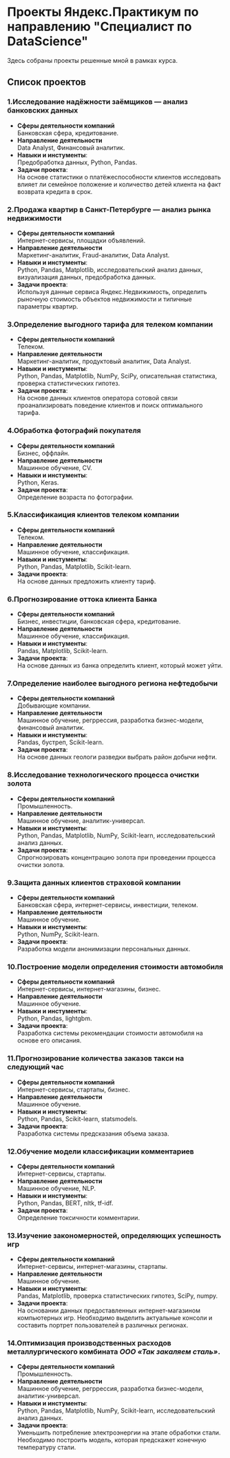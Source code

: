 # Проекты Яндекс.Практикум по направлению "Специалист по DataScience"
Здесь собраны проекты решенные мной в рамках курса.
## Список проектов

### 1.Исследование надёжности заёмщиков — анализ банковских данных
- **Сферы деятельности компаний**\
  Банковская сфера, кредитование. 
- **Направление деятельности**\
  Data Analyst, Финансовый аналитик. 
- **Навыки и инстументы**:\
  Предобработка данных, Python, Pandas.
- **Задачи проекта**:\
  На основе статистики о платёжеспособности клиентов исследовать влияет ли семейное положение и количество детей клиента на факт возврата кредита в срок.

### 2.Продажа квартир в Санкт-Петербурге — анализ рынка недвижимости
- **Сферы деятельности компаний**\
  Интернет-сервисы, площадки объявлений. 
- **Направление деятельности**\
  Маркетинг-аналитик, Fraud-аналитик, Data Analyst. 
- **Навыки и инстументы**:\
 Python, Pandas, Matplotlib, исследовательский анализ данных, визуализация данных, предобработка данных.
- **Задачи проекта**:\
  Используя данные сервиса Яндекс.Недвижимость, определить рыночную стоимость объектов недвижимости и типичные параметры квартир.

### 3.Определение выгодного тарифа для телеком компании
- **Сферы деятельности компаний**\
  Телеком.
- **Направление деятельности**\
  Маркетинг-аналитик, продуктовый аналитик, Data Analyst.
- **Навыки и инстументы**:\
  Python, Pandas, Matplotlib, NumPy, SciPy, описательная статистика, проверка статистических гипотез.
- **Задачи проекта**:\
  На основе данных клиентов оператора сотовой связи проанализировать поведение клиентов и поиск оптимального тарифа.

### 4.Обработка фотографий покупателя
- **Сферы деятельности компаний**\
  Бизнес, оффлайн.
- **Направление деятельности**\
  Машинное обучение, CV.
- **Навыки и инстументы**:\
  Python, Keras.
- **Задачи проекта**:\
  Определение возраста по фотографии.

### 5.Классификаиция клиентов телеком компании
- **Сферы деятельности компаний**\
  Телеком.
- **Направление деятельности**\
  Машинное обучение, классификация.
- **Навыки и инстументы**:\
  Python, Pandas, Matplotlib, Scikit-learn.
- **Задачи проекта**:\
  На основе данных предложить клиенту тариф.

### 6.Прогнозирование оттока клиента Банка
- **Сферы деятельности компаний**\
  Бизнес, инвестиции, банковская сфера, кредитование.
- **Направление деятельности**\
  Машинное обучение, классификация.
- **Навыки и инстументы**:\
  Pandas, Matplotlib, Scikit-learn.
- **Задачи проекта**:\
  На основе данных из банка определить клиент, который может уйти.

### 7.Определение наиболее выгодного региона нефтедобычи
- **Сферы деятельности компаний**\
  Добывающие компании.
- **Направление деятельности**\
  Машинное обучение, регррессия, разработка бизнес-модели, финансовый аналитик.
- **Навыки и инстументы**:\
  Pandas, бустреп, Scikit-learn.
- **Задачи проекта**:\
  На основе данных геологи разведки выбрать район добычи нефти.

### 8.Исследование технологического процесса очистки золота
- **Сферы деятельности компаний**\
  Промышленность.
- **Направление деятельности**\
  Машинное обучение, аналитик-универсал.
- **Навыки и инстументы**:\
  Python, Pandas, Matplotlib, NumPy, Scikit-learn, исследовательский анализ данных.
- **Задачи проекта**:\
  Спрогнозировать концентрацию золота при проведении процесса очистки золота.

### 9.Защита данных клиентов страховой компании
- **Сферы деятельности компаний**\
  Банковская сфера, интернет-сервисы, инвестиции, телеком.
- **Направление деятельности**\
  Машинное обучение.
- **Навыки и инстументы**:\
  Python, NumPy, Scikit-learn.
- **Задачи проекта**:\
  Разработка модели анонимизации персональных данных.

### 10.Построение модели определения стоимости автомобиля
- **Сферы деятельности компаний**\
  Интернет-сервисы, интернет-магазины, бизнес.
- **Направление деятельности**\
  Машинное обучение.
- **Навыки и инстументы**:\
  Python, Pandas, lightgbm.
- **Задачи проекта**:\
  Разработка системы рекомендации стоимости автомобиля на основе его описания.

### 11.Прогнозирование количества заказов такси на следующий час
- **Сферы деятельности компаний**\
  Интернет-сервисы, стартапы, бизнес.
- **Направление деятельности**\
  Машинное обучение.
- **Навыки и инстументы**:\
  Python, Pandas, Scikit-learn, statsmodels.
- **Задачи проекта**:\
  Разработка системы предсказания объема заказа.

### 12.Обучение модели классификации комментариев
- **Сферы деятельности компаний**\
  Интернет-сервисы, стартапы.
- **Направление деятельности**\
  Машинное обучение, NLP.
- **Навыки и инстументы**:\
  Python, Pandas, BERT, nltk, tf-idf.
- **Задачи проекта**:\
  Определение токсичности комментарии.

### 13.Изучение закономерностей, определяющих успешность игр
- **Сферы деятельности компаний**\
  Интернет-сервисы, интернет-магазины, стартапы.
- **Направление деятельности**\
  Машинное обучение.
- **Навыки и инстументы**:\
  Pandas, Matplotlib, проверка статистических гипотез, SciPy, numpy.
- **Задачи проекта**:\
  На основании данных предоставленных интернет-магазином компьютерных игр. Необходимо выделить актуальные консоли и составить портрет пользователей в различных регионах.

### 14.Оптимизация производственных расходов металлургического комбината <i>ООО «Так закаляем сталь»</i>. 
- **Сферы деятельности компаний**\
  Промышленность.
- **Направление деятельности**\
  Машинное обучение, регррессия, разработка бизнес-модели, аналитик-универсал.
- **Навыки и инстументы**:\
  Python, Pandas, Matplotlib, NumPy, Scikit-learn, исследовательский анализ данных.
- **Задачи проекта**:\
  Уменьшить потребление электроэнергии на этапе обработки стали. Необходимо построить модель, которая предскажет конечную температуру стали.
